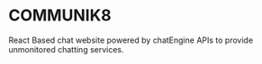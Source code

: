 # COMMUNIK8
React Based chat website powered by chatEngine APIs to provide unmonitored chatting services.
